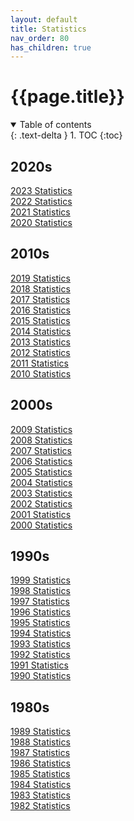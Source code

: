 ```yaml
---
layout: default
title: Statistics
nav_order: 80
has_children: true
---
```


# {{page.title}}

<details open markdown="block">
  <summary>
    Table of contents
  </summary>
  {: .text-delta }
1. TOC
{:toc}
</details>

## 2020s

[2023 Statistics](2023)<br />
[2022 Statistics](2022)<br />
[2021 Statistics](2021)<br />
[2020 Statistics](2020)<br />

## 2010s

[2019 Statistics](2019)<br />
[2018 Statistics](2018)<br />
[2017 Statistics](2017)<br />
[2016 Statistics](2016)<br />
[2015 Statistics](2015)<br />
[2014 Statistics](2014)<br />
[2013 Statistics](2013)<br />
[2012 Statistics](2012)<br />
[2011 Statistics](2011)<br />
[2010 Statistics](2010)<br />

## 2000s

[2009 Statistics](2009)<br />
[2008 Statistics](2008)<br />
[2007 Statistics](2007)<br />
[2006 Statistics](2006)<br />
[2005 Statistics](2005)<br />
[2004 Statistics](2004)<br />
[2003 Statistics](2003)<br />
[2002 Statistics](2002)<br />
[2001 Statistics](2001)<br />
[2000 Statistics](2000)<br />

## 1990s

[1999 Statistics](1999)<br />
[1998 Statistics](1998)<br />
[1997 Statistics](1997)<br />
[1996 Statistics](1996)<br />
[1995 Statistics](1995)<br />
[1994 Statistics](1994)<br />
[1993 Statistics](1993)<br />
[1992 Statistics](1992)<br />
[1991 Statistics](1991)<br />
[1990 Statistics](1990)<br />

## 1980s

[1989 Statistics](1989)<br />
[1988 Statistics](1988)<br />
[1987 Statistics](1987)<br />
[1986 Statistics](1986)<br />
[1985 Statistics](1985)<br />
[1984 Statistics](1984)<br />
[1983 Statistics](1983)<br />
[1982 Statistics](1982)<br />